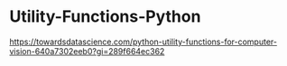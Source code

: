 # Utility-Functions-Python



https://towardsdatascience.com/python-utility-functions-for-computer-vision-640a7302eeb0?gi=289f664ec362
